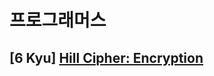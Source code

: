 # 프로그래머스 
## [6 Kyu] [Hill Cipher: Encryption][link]

[link]: https://www.codewars.com/kata/5e958a9bbb01ec000f3c75d8/train/python
